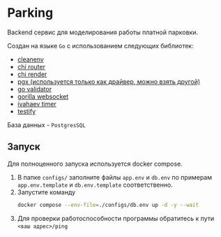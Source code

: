 # Parking

Backend сервис для моделирования работы платной парковки.

Создан на языке `Go` с использованием следующих библиотек:
- [cleanenv](https://github.com/ilyakaznacheev/cleanenv)
- [chi router](https://github.com/go-chi/chi)
- [chi render](https://github.com/go-chi/render)
- [pgx (используется только как драйвер, можно взять другой)](https://github.com/jackc/pgx)
- [go validator](https://github.com/go-playground/validator)
- [gorilla websocket](https://github.com/gorilla/websocket)
- [ivahaev timer](https://github.com/ivahaev/timer)
- [testify](https://github.com/stretchr/testify)

База данных - `PostgresSQL`

## Запуск
Для полноценного запуска используется docker compose.

1. В папке `configs/` заполните файлы `app.env` и `db.env`
по примерам `app.env.template` и `db.env.template` соответственно.
2. Запустите команду
    ```bash
    docker compose --env-file=./configs/db.env up -d -y --wait
    ```
3. Для проверки работоспособности программы обратитесь к пути `<ваш адрес>/ping`